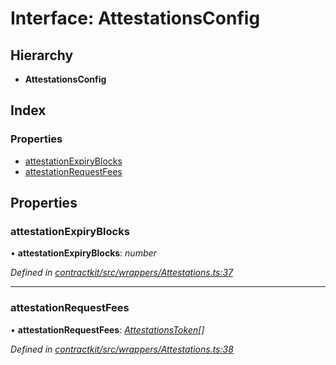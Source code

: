 # Interface: AttestationsConfig

## Hierarchy

* **AttestationsConfig**

## Index

### Properties

* [attestationExpiryBlocks](_contractkit_src_wrappers_attestations_.attestationsconfig.md#attestationexpiryblocks)
* [attestationRequestFees](_contractkit_src_wrappers_attestations_.attestationsconfig.md#attestationrequestfees)

## Properties

###  attestationExpiryBlocks

• **attestationExpiryBlocks**: *number*

*Defined in [contractkit/src/wrappers/Attestations.ts:37](https://github.com/celo-org/celo-monorepo/blob/master/packages/contractkit/src/wrappers/Attestations.ts#L37)*

___

###  attestationRequestFees

• **attestationRequestFees**: *[AttestationsToken](_contractkit_src_wrappers_attestations_.attestationstoken.md)[]*

*Defined in [contractkit/src/wrappers/Attestations.ts:38](https://github.com/celo-org/celo-monorepo/blob/master/packages/contractkit/src/wrappers/Attestations.ts#L38)*
